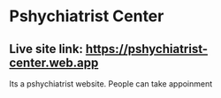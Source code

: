 # Pshychiatrist Center

## Live site link: https://pshychiatrist-center.web.app

Its a pshychiatrist website.
People can take appoinment 